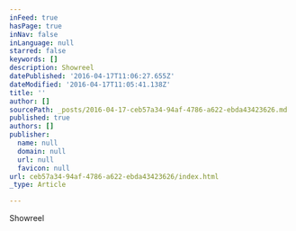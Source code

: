 ```yaml
---
inFeed: true
hasPage: true
inNav: false
inLanguage: null
starred: false
keywords: []
description: Showreel
datePublished: '2016-04-17T11:06:27.655Z'
dateModified: '2016-04-17T11:05:41.138Z'
title: ''
author: []
sourcePath: _posts/2016-04-17-ceb57a34-94af-4786-a622-ebda43423626.md
published: true
authors: []
publisher:
  name: null
  domain: null
  url: null
  favicon: null
url: ceb57a34-94af-4786-a622-ebda43423626/index.html
_type: Article

---
```

Showreel